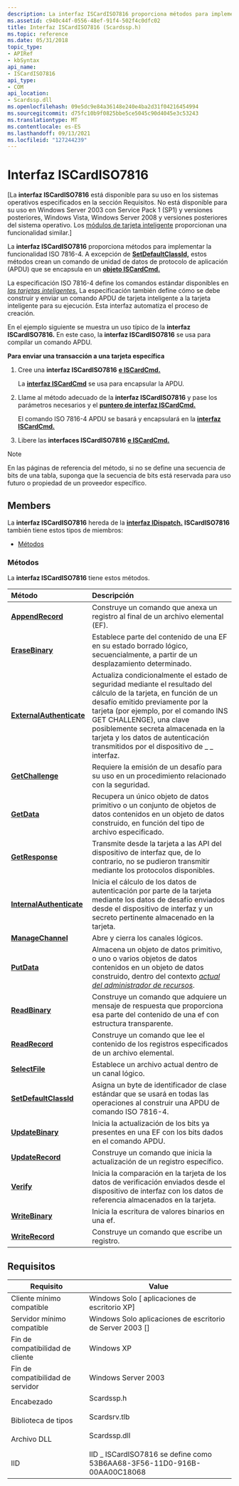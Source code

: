 ```yaml
---
description: La interfaz ISCardISO7816 proporciona métodos para implementar la funcionalidad ISO 7816-4.
ms.assetid: c940c44f-0556-48ef-91f4-502f4c0dfc02
title: Interfaz ISCardISO7816 (Scardssp.h)
ms.topic: reference
ms.date: 05/31/2018
topic_type:
- APIRef
- kbSyntax
api_name:
- ISCardISO7816
api_type:
- COM
api_location:
- Scardssp.dll
ms.openlocfilehash: 09e5dc9e84a36148e240e4ba2d31f04216454994
ms.sourcegitcommit: d75fc10b9f0825bbe5ce5045c90d4045e3c53243
ms.translationtype: MT
ms.contentlocale: es-ES
ms.lasthandoff: 09/13/2021
ms.locfileid: "127244239"
---
```

# <a name="iscardiso7816-interface"></a>Interfaz ISCardISO7816

\[La **interfaz ISCardISO7816** está disponible para su uso en los sistemas operativos especificados en la sección Requisitos. No está disponible para su uso en Windows Server 2003 con Service Pack 1 (SP1) y versiones posteriores, Windows Vista, Windows Server 2008 y versiones posteriores del sistema operativo. Los [módulos de tarjeta inteligente](/previous-versions/windows/desktop/secsmart/smart-card-modules) proporcionan una funcionalidad similar.\]

La **interfaz ISCardISO7816** proporciona métodos para implementar la funcionalidad ISO 7816-4. A excepción de [**SetDefaultClassId,**](iscardiso7816-setdefaultclassid.md) [](../secgloss/a-gly.md) estos métodos crean un comando de unidad de datos de protocolo de aplicación (APDU) que se encapsula en un [**objeto ISCardCmd.**](iscardcmd.md)

La especificación ISO 7816-4 define los comandos estándar disponibles en [*las tarjetas inteligentes.*](../secgloss/s-gly.md) La especificación también define cómo se debe construir y enviar un comando APDU de tarjeta inteligente a la tarjeta inteligente para su ejecución. Esta interfaz automatiza el proceso de creación.

En el ejemplo siguiente se muestra un uso típico de la **interfaz ISCardISO7816.** En este caso, la **interfaz ISCardISO7816** se usa para compilar un comando APDU.

**Para enviar una transacción a una tarjeta específica**

1.  Cree una **interfaz ISCardISO7816** [**e ISCardCmd.**](iscardcmd.md)

    La [**interfaz ISCardCmd**](iscardcmd.md) se usa para encapsular la APDU.

2.  Llame al método adecuado de la **interfaz ISCardISO7816** y pase los parámetros necesarios y el [**puntero de interfaz ISCardCmd.**](iscardcmd.md)

    El comando ISO 7816-4 APDU se basará y encapsulará en la [**interfaz ISCardCmd.**](iscardcmd.md)

3.  Libere las **interfaces ISCardISO7816** [**e ISCardCmd.**](iscardcmd.md)

> [!Note]  
> En las páginas de referencia del método, si no se define una secuencia de bits de una tabla, suponga que la secuencia de bits está reservada para uso futuro o propiedad de un proveedor específico.

 

## <a name="members"></a>Members

La **interfaz ISCardISO7816** hereda de la [**interfaz IDispatch.**](/windows/win32/api/oaidl/nn-oaidl-idispatch) **ISCardISO7816** también tiene estos tipos de miembros:

-   [Métodos](#methods)

### <a name="methods"></a>Métodos

La **interfaz ISCardISO7816** tiene estos métodos.



| Método                                                             | Descripción                                                                                                                                                                                                                                                                                                        |
|:-------------------------------------------------------------------|:-------------------------------------------------------------------------------------------------------------------------------------------------------------------------------------------------------------------------------------------------------------------------------------------------------------------|
| [**AppendRecord**](iscardiso7816-appendrecord.md)                 | Construye un comando que anexa un registro al final de un archivo elemental (EF).<br/>                                                                                                                                                                                                                       |
| [**EraseBinary**](iscardiso7816-erasebinary.md)                   | Establece parte del contenido de una EF en su estado borrado lógico, secuencialmente, a partir de un desplazamiento determinado.<br/>                                                                                                                                                                                              |
| [**ExternalAuthenticate**](iscardiso7816-externalauthenticate.md) | Actualiza condicionalmente el estado de seguridad mediante el resultado del cálculo de la tarjeta, en función de un desafío emitido previamente por la tarjeta (por ejemplo, por el comando INS GET CHALLENGE), una clave posiblemente secreta almacenada en la tarjeta y los datos de autenticación transmitidos por el dispositivo de \_ \_ interfaz.<br/> |
| [**GetChallenge**](iscardiso7816-getchallenge.md)                 | Requiere la emisión de un desafío para su uso en un procedimiento relacionado con la seguridad.<br/>                                                                                                                                                                                                                            |
| [**GetData**](iscardiso7816-getdata.md)                           | Recupera un único objeto de datos primitivo o un conjunto de objetos de datos contenidos en un objeto de datos construido, en función del tipo de archivo especificado.<br/>                                                                                                                                                          |
| [**GetResponse**](iscardiso7816-getresponse.md)                   | Transmite desde la tarjeta a las API del dispositivo de interfaz que, de lo contrario, no se pudieron transmitir mediante los protocolos disponibles.<br/>                                                                                                                                                                               |
| [**InternalAuthenticate**](iscardiso7816-internalauthenticate.md) | Inicia el cálculo de los datos de autenticación por parte de la tarjeta mediante los datos de desafío enviados desde el dispositivo de interfaz y un secreto pertinente almacenado en la tarjeta.<br/>                                                                                                                                      |
| [**ManageChannel**](iscardiso7816-managechannel.md)               | Abre y cierra los canales lógicos.<br/>                                                                                                                                                                                                                                                                      |
| [**PutData**](iscardiso7816-putdata.md)                           | Almacena un objeto de datos primitivo, o uno o varios objetos de datos contenidos en un objeto de datos construido, dentro del contexto [*actual del administrador de recursos*](../secgloss/r-gly.md).<br/>                                                    |
| [**ReadBinary**](iscardiso7816-readbinary.md)                     | Construye un comando que adquiere un mensaje de respuesta que proporciona esa parte del contenido de una ef con estructura transparente.<br/>                                                                                                                                                                         |
| [**ReadRecord**](iscardiso7816-readrecord.md)                     | Construye un comando que lee el contenido de los registros especificados de un archivo elemental.<br/>                                                                                                                                                                                                            |
| [**SelectFile**](iscardiso7816-selectfile.md)                     | Establece un archivo actual dentro de un canal lógico.<br/>                                                                                                                                                                                                                                                           |
| [**SetDefaultClassId**](iscardiso7816-setdefaultclassid.md)       | Asigna un byte de identificador de clase estándar que se usará en todas las operaciones al construir una APDU de comando ISO 7816-4.<br/>                                                                                                                                                                                      |
| [**UpdateBinary**](iscardiso7816-updatebinary.md)                 | Inicia la actualización de los bits ya presentes en una EF con los bits dados en el comando APDU.<br/>                                                                                                                                                                                                      |
| [**UpdateRecord**](iscardiso7816-updaterecord.md)                 | Construye un comando que inicia la actualización de un registro específico.<br/>                                                                                                                                                                                                                                  |
| [**Verify**](iscardiso7816-verify.md)                             | Inicia la comparación en la tarjeta de los datos de verificación enviados desde el dispositivo de interfaz con los datos de referencia almacenados en la tarjeta.<br/>                                                                                                                                                                |
| [**WriteBinary**](iscardiso7816-writebinary.md)                   | Inicia la escritura de valores binarios en una ef.<br/>                                                                                                                                                                                                                                                      |
| [**WriteRecord**](iscardiso7816-writerecord.md)                   | Construye un comando que escribe un registro.<br/>                                                                                                                                                                                                                                                              |



 

## <a name="requirements"></a>Requisitos



| Requisito | Value |
|-------------------------------------|-----------------------------------------------------------------------------------------|
| Cliente mínimo compatible<br/> | Windows Solo \[ aplicaciones de escritorio XP\]<br/>                                             |
| Servidor mínimo compatible<br/> | Windows Solo aplicaciones de escritorio de Server 2003 \[\]<br/>                                    |
| Fin de compatibilidad de cliente<br/>    | Windows XP<br/>                                                                   |
| Fin de compatibilidad de servidor<br/>    | Windows Server 2003<br/>                                                          |
| Encabezado<br/>                   | <dl> <dt>Scardssp.h</dt> </dl>   |
| Biblioteca de tipos<br/>             | <dl> <dt>Scardsrv.tlb</dt> </dl> |
| Archivo DLL<br/>                      | <dl> <dt>Scardssp.dll</dt> </dl> |
| IID<br/>                      | IID \_ ISCardISO7816 se define como 53B6AA68-3F56-11D0-916B-00AA00C18068<br/>        |



 

 
